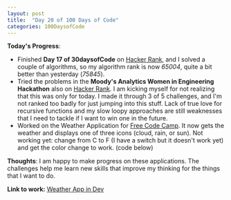 ```yaml
---
layout: post
title:  "Day 20 of 100 Days of Code"
categories: 100DaysofCode
---
```


**Today's Progress**:
+ Finished **Day 17 of 30daysofCode** on [Hacker Rank](http://www.hackerrank.com), and I solved a couple of algorithms, so my algorithm rank is now *65004*, quite a bit better than yesterday (*75845*).
+ Tried the problems in the **Moody's Analytics Women in Engineering Hackathon** also on [Hacker Rank](http://www.hackerrank.com). I am kicking myself for not realizing that this was only for today. I made it through 3 of 5 challenges, and I'm not ranked too badly for just jumping into this stuff. Lack of true love for recursive functions and my slow loopy approaches are still weaknesses that I need to tackle if I want to win one in the future.
+ Worked on the Weather Application for [Free Code Camp]( https://www.freecodecamp.org). It now gets the weather and displays one of three icons (cloud, rain, or sun). Not working yet: change from C to F (I have a switch but it doesn't work yet) and get the color change to work.  (code below) 

**Thoughts**: I am happy to make progress on these applications. The challenges help me learn new skills that improve my thinking for the things that I want to do.  

**Link to work:**  [Weather App in Dev](https://codepen.io/jessachandler/pen/qjeWRM)  

